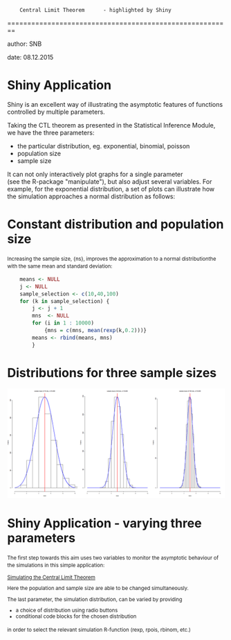         Central Limit Theorem      - highlighted by Shiny
========================================================






author: SNB

date: 08.12.2015


Shiny Application
========================================================

Shiny is an excellent way of illustrating the asymptotic 
features of functions controlled by multiple parameters.

Taking the CTL theorem as presented in the Statistical Inference Module,
we have the three parameters:

- the particular distribution, eg. exponential, binomial, poisson
- population size
- sample size 

It can not only interactively plot graphs for a single parameter  
(see the R-package "manipulate"), but also adjust several variables.
For example, for the exponential distribution, a set of plots can illustrate 
how the simulation approaches a normal distribution as follows:

Constant distribution and population size
==================================================================

<small>Increasing the sample size, {ns}, improves the approximation to a normal 
distributionthe with the same mean and standard deviation:</small>


```r
    means <- NULL
    j <- NULL
    sample_selection <- c(10,40,100)
    for (k in sample_selection) {
        j <- j + 1
        mns  <- NULL
        for (i in 1 : 10000) 
            {mns = c(mns, mean(rexp(k,0.2)))}
        means <- rbind(means, mns)
        }
```

Distributions for three sample sizes
==========================================================

![plot of chunk unnamed-chunk-2](CLT-simulation-figure/unnamed-chunk-2-1.png) 

Shiny Application - varying three parameters
============================================

<small>The first step towards this aim uses two variables to monitor the asymptotic behaviour of the 
simulations in this simple application: 

[Simulating the Central Limit Theorem](https://esenby.shinyapps.io/Assignments)

Here the population and sample size are able to be changed simultaneously.

The last parameter, the simulation distribution, can be varied by providing

- a choice of distribution using radio buttons
- conditional code blocks for the chosen distribution 
 
in order to select the relevant simulation R-function (rexp, rpois, rbinom, etc.)</small>

